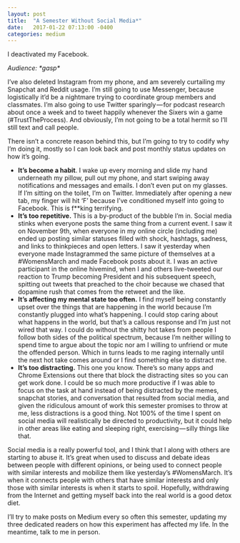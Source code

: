 ```yaml
---
layout: post
title:  "A Semester Without Social Media*"
date:   2017-01-22 07:13:00 -0400
categories: medium
---
```

I deactivated my Facebook.

*Audience: \*gasp\**

I’ve also deleted Instagram from my phone, and am severely curtailing my Snapchat and Reddit usage. I’m still going to use Messenger, because logistically it’d be a nightmare trying to coordinate group members and classmates. I’m also going to use Twitter sparingly — for podcast research about once a week and to tweet happily whenever the Sixers win a game (#TrustTheProcess). And obviously, I’m not going to be a total hermit so I’ll still text and call people.

There isn’t a concrete reason behind this, but I’m going to try to codify why I’m doing it, mostly so I can look back and post monthly status updates on how it’s going.

* **It’s become a habit**. I wake up every morning and slide my hand underneath my pillow, pull out my phone, and start swiping away notifications and messages and emails. I don’t even put on my glasses. If I’m sitting on the toilet, I’m on Twitter. Immediately after opening a new tab, my finger will hit ‘F’ because I’ve conditioned myself into going to Facebook. This is f**king terrifying.
* **It’s too repetitive.** This is a by-product of the bubble I’m in. Social media stinks when everyone posts the same thing from a current event. I saw it on November 9th, when everyone in my online circle (including me) ended up posting similar statuses filled with shock, hashtags, sadness, and links to thinkpieces and open letters. I saw it yesterday when everyone made Instagrammed the same picture of themselves at a #WomensMarch and made Facebook posts about it. I was an active participant in the online hivemind, when I and others live-tweeted our reaction to Trump becoming President and his subsequent speech, spitting out tweets that preached to the choir because we chased that dopamine rush that comes from the retweet and the like.
* **It’s affecting my mental state too often.** I find myself being constantly upset over the things that are happening in the world because I’m constantly plugged into what’s happening. I could stop caring about what happens in the world, but that’s a callous response and I’m just not wired that way. I could do without the shitty hot takes from people I follow both sides of the political spectrum, because I’m neither willing to spend time to argue about the topic nor am I willing to unfriend or mute the offended person. Which in turns leads to me raging internally until the next hot take comes around or I find something else to distract me.
* **It’s too distracting.** This one you know. There’s so many apps and Chrome Extensions out there that block the distracting sites so you can get work done. I could be so much more productive if I was able to focus on the task at hand instead of being distracted by the memes, snapchat stories, and conversation that resulted from social media, and given the ridiculous amount of work this semester promises to throw at me, less distractions is a good thing. Not 100% of the time I spent on social media will realistically be directed to productivity, but it could help in other areas like eating and sleeping right, exercising — silly things like that.

Social media is a really powerful tool, and I think that I along with others are starting to abuse it. It’s great when used to discuss and debate ideas between people with different opinions, or being used to connect people with similar interests and mobilize them like yesterday’s #WomensMarch. It’s when it connects people with others that have similar interests and only those with similar interests is when it starts to spoil. Hopefully, withdrawing from the Internet and getting myself back into the real world is a good detox diet.

I’ll try to make posts on Medium every so often this semester, updating my three dedicated readers on how this experiment has affected my life. In the meantime, talk to me in person.